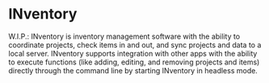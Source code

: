 # INventory
W.I.P.:  INventory is inventory management software with the ability to coordinate projects, check items in and out, and sync projects and data to a local server. INventory supports integration with other apps with the ability to execute functions (like adding, editing, and removing projects and items) directly through the command line by starting INventory in headless mode.

